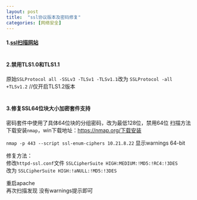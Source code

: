 ```yaml
---
layout: post
title:  "ssl协议版本及密码修复"
categories: [网络安全]
---
```


#### 1.[ssl扫描网站](https://www.ssllabs.com/ssltest/)
#
#### 2.禁用TLS1.0和TLS1.1  
  

原始`SSLProtocol all -SSLv3 -TLSv1 -TLSv1.1`改为
`SSLProtocol -all +TLSv1.2`            //仅开启TLS1.2版本
#
#### 3.修复SSL64位块大小加密套件支持  
密码套件中使用了具体64位块的分组密码，改为最低128位，禁用64位
扫描方法  
下载安装`nmap`，win下载地址：https://nmap.org/下载安装

`nmap -p 443 --script ssl-enum-ciphers 10.21.8.22`
显示warnings
64-bit

修复方法：  
修改`httpd-ssl.conf`文件
`SSLCipherSuite HIGH:MEDIUM:!MD5:!RC4:!3DES`  
改为
`SSLCipherSuite HIGH:!aNULL:!MD5:!3DES`  

重启apache  
再次扫描发现
没有warnings提示即可